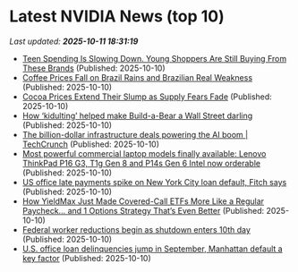 # Latest NVIDIA News (top 10)
_Last updated: **2025-10-11 18:31:19**_

- [Teen Spending Is Slowing Down. Young Shoppers Are Still Buying From These Brands](https://biztoc.com/x/b9bccb28a85c672d) (Published: 2025-10-10)
- [Coffee Prices Fall on Brazil Rains and Brazilian Real Weakness](https://biztoc.com/x/3e8fd0c48e5ed6fe) (Published: 2025-10-10)
- [Cocoa Prices Extend Their Slump as Supply Fears Fade](https://biztoc.com/x/a6cfb6e1e3fc8f6d) (Published: 2025-10-10)
- [How ‘kidulting’ helped make Build-a-Bear a Wall Street darling](https://biztoc.com/x/f73ee866a16bdb4a) (Published: 2025-10-10)
- [The billion-dollar infrastructure deals powering the AI boom | TechCrunch](https://techcrunch.com/2025/10/10/the-billion-dollar-infrastructure-deals-powering-the-ai-boom/) (Published: 2025-10-10)
- [Most powerful commercial laptop models finally available: Lenovo ThinkPad P16 G3, T1g Gen 8 and P14s Gen 6 Intel now orderable](https://www.notebookcheck.net/Most-powerful-commercial-laptop-models-finally-available-Lenovo-ThinkPad-P16-G3-T1g-Gen-8-and-P14s-Gen-6-Intel-now-orderable.1135713.0.html) (Published: 2025-10-10)
- [US office late payments spike on New York City loan default, Fitch says](https://biztoc.com/x/195def08580cc55a) (Published: 2025-10-10)
- [How YieldMax Just Made Covered-Call ETFs More Like a Regular Paycheck… and 1 Options Strategy That’s Even Better](https://biztoc.com/x/a478f1822c80537f) (Published: 2025-10-10)
- [Federal worker reductions begin as shutdown enters 10th day](https://biztoc.com/x/808618e8cc0e466d) (Published: 2025-10-10)
- [U.S. office loan delinquencies jump in September, Manhattan default a key factor](https://biztoc.com/x/48fa0fb2c53539e6) (Published: 2025-10-10)
